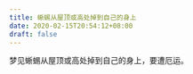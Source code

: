 ```yaml
---
title: 蜥蜴从屋顶或高处掉到自己的身上
date: 2020-02-15T20:54:12+08:00
draft: false
---
```


梦见蜥蜴从屋顶或高处掉到自己的身上，要遭厄运。
